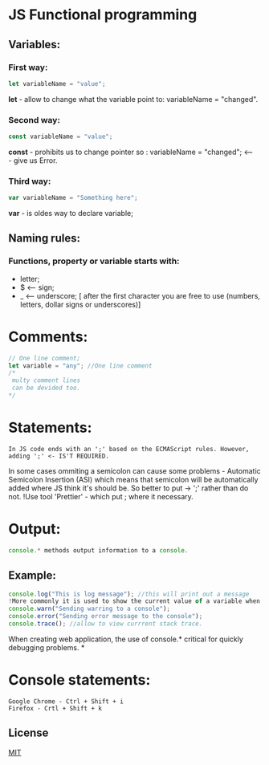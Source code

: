 # JS Functional programming

## Variables:

### First way:	
```javascript
let variableName = "value";
```
**let** - allow to change what the variable point to: variableName = "changed".

### Second way:
```javascript
const variableName = "value";
```
**const** - prohibits us to change pointer so : variableName = "changed"; <--- give us Error.

### Third way:	
```javascript
var variableName = "Something here";
```
**var** - is oldes way to declare variable;

## Naming rules:

### Functions, property or variable starts with:
- letter;
- $ <-- sign;
- _ <-- underscore; 
\[ after the first character you are free to use (numbers, letters, dollar signs or underscores)\]
# Comments:
```javascript
// One line comment;
let variable = "any"; //One line comment
/* 
 multy comment lines
 can be devided too.
*/
```

# Statements: 
	In JS code ends with an ';' based on the ECMAScript rules. However, adding ';' <- IS'T REQUIRED.
In some cases ommiting a semicolon can cause some problems - Automatic Semicolon Insertion (ASI) which means
that semicolon will be automatically added where JS think it's should be. So better to put -> ';' rather than do not.
!Use tool 'Prettier' - which put ; where it necessary.

# Output:
```javascript
console.* methods output information to a console. 
```
## Example:
```javascript
console.log("This is log message"); //this will print out a message 
!More commonly it is used to show the current value of a variable when debugging.
console.warn("Sending warring to a console");
console.error("Sending error message to the console");
console.trace(); //allow to view currrent stack trace.
```
When creating web application, the use of console.* critical for quickly debugging problems. *
# Console statements:
```
Google Chrome - Ctrl + Shift + i
Firefox - Crtl + Shift + k
```
## License
[MIT](https://choosealicense.com/licenses/mit/)
